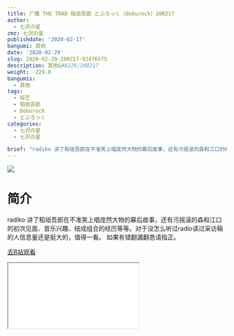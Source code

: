 ```yaml
---
title: 广播 THE TRAD 稲垣吾郎 どぶろっく（doburock）200217
author:
  - 七沢の星
zmz: 七沢の星
publishdate: '2020-02-17'
bangumi: 其他
date: '2020-02-29'
slug: 2020-02-29-200217-92476575
description: 其他&#8226;200217
weight: -229.0
bangumis:
  - 其他
tags:
  - 综艺
  - 稻垣吾郎
  - Doburock
  - どぶろっく
categories:
  - 七沢の星
  - 七沢の星

brief: "radiko 讲了稻垣吾郎在不准笑上唱庞然大物的幕后故事，还有污摇滚的森和江口的初次见面、音乐兴趣、结成组合的经历等等。对于没怎么听过radio读过采访稿的人信息量还是挺大的，值得一看。 如果有错翻漏翻恳请指正。"
---
```

![](https://raw.githubusercontent.com/tcgriffith/owaraisite/master/static/tmpimg/6eb20150a41f8888feda05d9d383ea1c4fb4011f.jpg.480.jpg)
# 简介  
radiko
讲了稻垣吾郎在不准笑上唱庞然大物的幕后故事，还有污摇滚的森和江口的初次见面、音乐兴趣、结成组合的经历等等。对于没怎么听过radio读过采访稿的人信息量还是挺大的，值得一看。
如果有错翻漏翻恳请指正。  

[去B站观看](https://www.bilibili.com/video/av92476575/)
<div class ="resp-container"><iframe class="testiframe" src="//player.bilibili.com/player.html?aid=92476575"", scrolling="no", allowfullscreen="true" > </iframe></div> 
